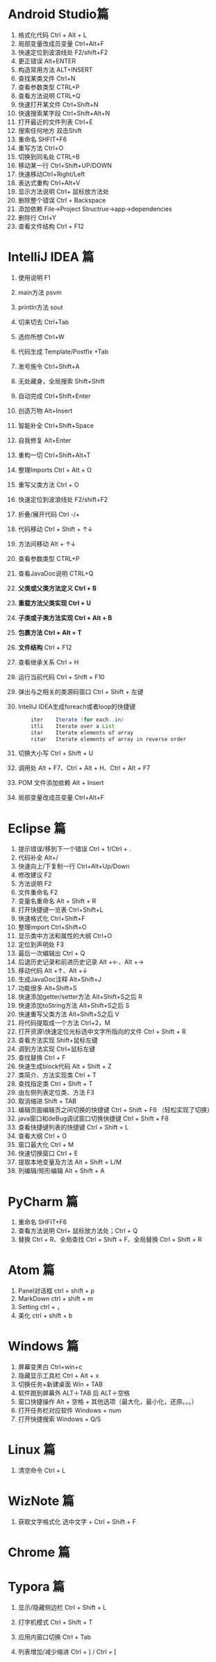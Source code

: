# Android Studio篇

1. 格式化代码 Ctrl + Alt + L
2. 局部变量改成员变量 Ctrl+Alt+F
3. 快速定位到波浪线处 F2/shift+F2
4. 更正错误 Alt+ENTER
5. 构造常用方法 ALT+INSERT
6. 查找某类文件 Ctrl+N
7. 查看参数类型 CTRL+P
8. 查看方法说明 CTRL+Q
9. 快速打开某文件 Ctrl+Shift+N
10. 快速搜索某字段 Ctrl+Shift+Alt+N
11. 打开最近的文件列表 Ctrl+E
12. 搜索任何地方 双击Shift
13. 重命名 SHFIT+F6
14. 重写方法 Ctrl+O
15. 切换到同名处 CTRL+B
16. 移动某一行 Ctrl+Shift+UP/DOWN
17. 快速移动Ctrl+Right/Left
18. 表达式重构 Ctrl+Alt+V
19. 显示方法说明 Ctrl+ 鼠标放方法处
20. 删除整个错误 Ctrl + Backspace
21. 添加依赖 File->Project Structrue->app->dependencies
22. 删除行 Ctrl+Y 
23. 查看文件结构 Ctrl + F12

# IntelliJ IDEA 篇

1. 使用说明  F1

2. main方法    psvm

3. println方法    sout

4. 切来切去    Ctrl+Tab

5. 选你所想    Ctrl+W

6. 代码生成    Template/Postfix +Tab

7. 发号施令    Ctrl+Shift+A

8. 无处藏身，全局搜索    Shift+Shift

9. 自动完成    Ctrl+Shift+Enter

10. 创造万物    Alt+Insert

11. 智能补全    Ctrl+Shift+Space

12. 自我修复    Alt+Enter

13. 重构一切    Ctrl+Shift+Alt+T

14. 整理Imports    Ctrl + Alt + O

15. 重写父类方法    Ctrl + O

16. 快速定位到波浪线处 F2/shift+F2

17. 折叠/展开代码    Ctrl -/+

18. 代码移动    Ctrl + Shift + ↑↓

19. 方法间移动    Alt + ↑↓

20. 查看参数类型 CTRL+P

21. 查看JavaDoc说明 CTRL+Q

22. **父类或父类方法定义    Ctrl + B**

23. **重载方法父类实现 Ctrl + U**

24. **子类或子类方法实现    Ctrl + Alt + B**

25. **包裹方法    Ctrl + Alt + T**

26. **文件结构**    Ctrl + F12

27. 查看继承关系  Ctrl + H

28. 运行当前代码   Ctrl + Shift + F10

29. 弹出与之相关的类源码窗口    Ctrl + Shift + 左键

30. IntelliJ IDEA生成foreach或者loop的快捷键 

    ```java
        iter    Iterate (for each..in)   
        itli    Iterate over a List  
        itar    Iterate elements of array   
        ritar   Iterate elements of array in reverse order   
    ```

31. 切换大小写 Ctrl + Shift + U

32. 调用处 Alt + F7、Ctrl + Alt + H、Ctrl + Alt + F7

33. POM 文件添加依赖 Alt + Insert

34. 局部变量改成员变量 Ctrl+Alt+F


# Eclipse 篇

1. 提示错误/移到下一个错误    Ctrl + 1/Ctrl + .
2. 代码补全 Alt+/
3. 快速向上/下复制一行 Ctrl+Alt+Up/Down
4. 修改建议 F2
5. 方法说明 F2
6. 文件重命名 F2
7. 变量名重命名 Alt + Shift + R
8. 打开快捷键一览表 Ctrl+Shift+L
9. 快速格式化 Ctrl+Shift+F
10. 整理import Ctrl+Shift+O
11. 显示类中方法和属性的大纲 Ctrl+O
12. 定位到声明处 F3
13. 最后一次编辑出 Ctrl + Q
14. 后退历史记录和前进历史记录 Alt +←、Alt +→
15. 移动代码 Alt +↑、Alt +↓
16. 生成JavaDoc注释 Alt+Shift+J
17. 功能很多 Alt+Shift+S
18. 快速添加getter/setter方法 Alt+Shift+S之后 R
19. 快速添加toString方法 Alt+Shift+S之后 S
20. 快速重写父类方法 Alt+Shift+S之后 V
21. 将代码提取成一个方法 Ctrl+2，M
22. 打开资源\快速定位光标选中文字所指向的文件 Ctrl + Shift + R
23. 查看方法实现 Shift+鼠标左键
24. 调到方法实现 Ctrl+鼠标左键
25. 查找替换 Ctrl + F
26. 快速生成block代码 Alt + Shift + Z
27. 类简介、方法实现类 Ctrl + T
28. 查找指定类 Ctrl + Shift + T
29. 由左侧列表定位类、方法 F3
30. 取消缩进 Shift + TAB
31. 编辑页面编辑页之间切换的快捷键      Ctrl + Shift + F6 （轻松实现了切换） 
32. java窗口和deBug调试窗口切换快捷键     Ctrl + Shift + F8 
33. 查看快捷键列表的快捷键    Ctrl + Shift + L
34. 查看大纲 Ctrl + O
35. 窗口最大化    Ctrl + M
36. 快速切换窗口    Ctrl + E
37. 提取本地变量及方法    Alt + Shift + L/M
38. 列编辑/矩形编辑    Alt + Shift + A

# PyCharm 篇

1. 重命名 SHFIT+F6
2. 查看方法说明 Ctrl+ 鼠标放方法处；Ctrl + Q
3. 替换 Ctrl + R、全局查找 Ctrl + Shift + F、全局替换 Ctrl + Shift + R  

# Atom 篇

1. Panel对话框 ctrl + shift + p
2. MarkDown ctrl + shift + m
3. Setting ctrl + ，
4. 美化 ctrl + shift + b

# Windows 篇 

1. 屏幕变黑白    Ctrl+win+c
2. 隐藏显示工具栏    Ctrl + Alt + x
3. 切换任务+新建桌面    Win + TAB
4. 软件跑到屏幕外    ALT＋TAB 后 ALT＋空格
5. 窗口快捷操作  Alt + 空格 + 其他选项（最大化，最小化，还原。。。）
6. 打开任务栏对应软件 Windows + num 
7. 打开快捷搜索 Windows + Q/S

# Linux 篇

1. 清空命令 Ctrl + L

# WizNote 篇

1. 获取文字格式化    选中文字 + Ctrl + Shift + F

# Chrome 篇

#  Typora 篇

1. 显示/隐藏侧边栏    Ctrl + Shift + L

2. 打字机模式    Ctrl + Shift + T

3. 应用内窗口切换    Ctrl + Tab

4. 列表增加/减少缩进    Ctrl + ] / Ctrl + [


